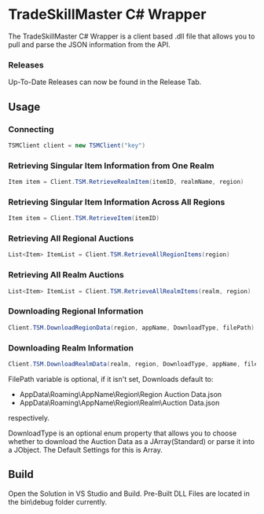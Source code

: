 # TradeSkillMaster C# Wrapper

The TradeSkillMaster C# Wrapper is a client based .dll file that allows you to pull and parse the JSON information from the API.

### Releases

Up-To-Date Releases can now be found in the Release Tab.


## Usage

### Connecting
```c#
TSMClient client = new TSMClient("key")
```

### Retrieving Singular Item Information from One Realm
```c#
Item item = Client.TSM.RetrieveRealmItem(itemID, realmName, region)
```

### Retrieving Singular Item Information Across All Regions
```c#
Item item = Client.TSM.RetrieveItem(itemID)
```

### Retrieving All Regional Auctions
```c#
List<Item> ItemList = Client.TSM.RetrieveAllRegionItems(region)
```

### Retrieving All Realm Auctions
```c#
List<Item> ItemList = Client.TSM.RetrieveAllRealmItems(realm, region)
```

### Downloading Regional Information
```c#
Client.TSM.DownloadRegionData(region, appName, DownloadType, filePath)
```

### Downloading Realm Information
```c#
Client.TSM.DownloadRealmData(realm, region, DownloadType, appName, filePath)
```

FilePath variable is optional, if it isn't set, Downloads default to:

- AppData\Roaming\AppName\Region\Region Auction Data.json
- AppData\Roaming\AppName\Region\Realm\Auction Data.json 

respectively.

DownloadType is an optional enum property that allows you to choose whether to download the Auction Data as a JArray(Standard) or parse it into a JObject. The Default Settings for this is Array.

## Build
Open the Solution in VS Studio and Build. Pre-Built DLL Files are located in the bin\debug folder currently.

